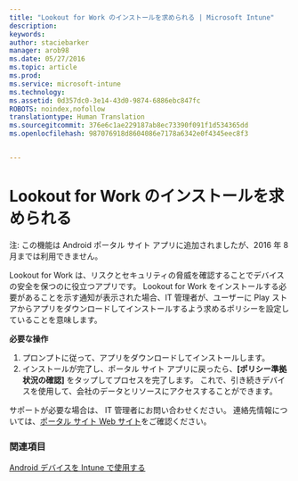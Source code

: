 ```yaml
---
title: "Lookout for Work のインストールを求められる | Microsoft Intune"
description: 
keywords: 
author: staciebarker
manager: arob98
ms.date: 05/27/2016
ms.topic: article
ms.prod: 
ms.service: microsoft-intune
ms.technology: 
ms.assetid: 0d357dc0-3e14-43d0-9874-6886ebc847fc
ROBOTS: noindex,nofollow
translationtype: Human Translation
ms.sourcegitcommit: 376e6c1ae229187ab8ec73390f091f1d534365dd
ms.openlocfilehash: 987076918d8604086e7178a6342e0f4345eec8f3


---
```


# Lookout for Work のインストールを求められる
注: この機能は Android ポータル サイト アプリに追加されましたが、2016 年 8 月までは利用できません。 

Lookout for Work は、リスクとセキュリティの脅威を確認することでデバイスの安全を保つのに役立つアプリです。 Lookout for Work をインストールする必要があることを示す通知が表示された場合、IT 管理者が、ユーザーに Play ストアからアプリをダウンロードしてインストールするよう求めるポリシーを設定していることを意味します。

**必要な操作**

1.  プロンプトに従って、アプリをダウンロードしてインストールします。 
2.  インストールが完了し、ポータル サイト アプリに戻ったら、**[ポリシー準拠状況の確認]** をタップしてプロセスを完了します。 これで、引き続きデバイスを使用して、会社のデータとリソースにアクセスすることができます。

サポートが必要な場合は、 IT 管理者にお問い合わせください。 連絡先情報については、[ポータル サイト Web サイト](http://portal.manage.microsoft.com)をご確認ください。

### 関連項目
[Android デバイスを Intune で使用する](using-your-android-device-with-intune.md)



<!--HONumber=Jul16_HO3-->


